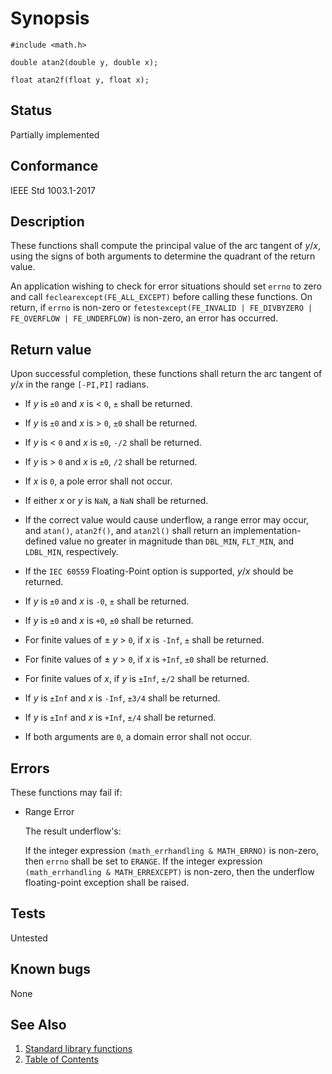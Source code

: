 # Synopsis

`#include <math.h>`</br>

`double atan2(double y, double x);`</br>

`float atan2f(float y, float x);`</br>

## Status

Partially implemented

## Conformance

IEEE Std 1003.1-2017

## Description

These functions shall compute the principal value of the arc tangent of _y_/_x_, using the signs of both arguments to
determine the quadrant of the return value.

An application wishing to check for error situations should set `errno` to zero and call
`feclearexcept(FE_ALL_EXCEPT)` before calling these functions. On return, if `errno` is non-zero or
`fetestexcept(FE_INVALID | FE_DIVBYZERO | FE_OVERFLOW | FE_UNDERFLOW)` is non-zero, an error has occurred.

## Return value

Upon successful completion, these functions shall return the arc tangent of _y_/_x_ in the range `[-PI,PI]` radians.

* If _y_ is `±0` and _x_ is < `0`, `±` shall be returned.

* If _y_ is `±0` and _x_ is > `0`, `±0` shall be returned.

* If _y_ is < `0` and _x_ is `±0`, `-/2` shall be returned.

* If _y_ is > `0` and _x_ is `±0`, `/2` shall be returned.

* If _x_ is `0`, a pole error shall not occur.

* If either _x_ or _y_ is `NaN`, a `NaN` shall be returned.

* If the correct value would cause underflow, a range error may occur, and `atan()`, `atan2f()`, and `atan2l()` shall
return an implementation-defined value no greater in magnitude than `DBL_MIN`, `FLT_MIN`, and `LDBL_MIN`, respectively.

* If the `IEC 60559` Floating-Point option is supported, _y_/_x_ should be returned.

* If _y_ is `±0` and _x_ is `-0`, `±` shall be returned.

* If _y_ is `±0` and _x_ is `+0`, `±0` shall be returned.

* For finite values of ± _y_ > `0`, if _x_ is `-Inf`, `±` shall be returned.

* For finite values of ± _y_ > `0`, if _x_ is `+Inf`, `±0` shall be returned.

* For finite values of _x_, if _y_ is `±Inf`, `±/2` shall be returned.

* If _y_ is `±Inf` and _x_ is `-Inf`, `±3/4` shall be returned.

* If _y_ is `±Inf` and _x_ is `+Inf`, `±/4` shall be returned.

* If both arguments are `0`, a domain error shall not occur.

## Errors

These functions may fail if:

* Range Error

  The result underflow's:

  If the integer expression `(math_errhandling & MATH_ERRNO)` is non-zero, then `errno` shall be set to `ERANGE`.
  If the integer expression `(math_errhandling & MATH_ERREXCEPT)` is non-zero, then the underflow
  floating-point exception shall be raised.

## Tests

Untested

## Known bugs

None

## See Also

1. [Standard library functions](../README.md)
2. [Table of Contents](../../../README.md)
